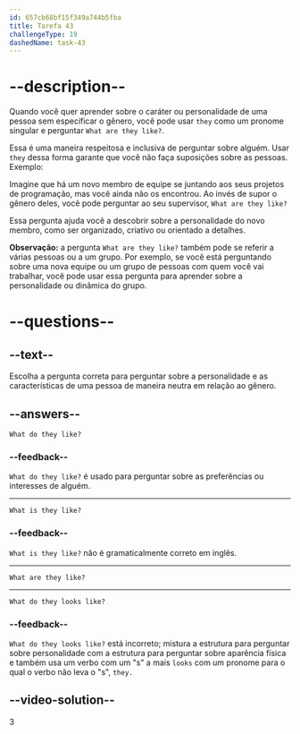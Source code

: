 ```yaml
---
id: 657cb68bf15f349a744b5fba
title: Tarefa 43
challengeType: 19
dashedName: task-43
---
```


# --description--

Quando você quer aprender sobre o caráter ou personalidade de uma pessoa sem especificar o gênero, você pode usar `they` como um pronome singular e perguntar `What are they like?`.

Essa é uma maneira respeitosa e inclusiva de perguntar sobre alguém. Usar `they` dessa forma garante que você não faça suposições sobre as pessoas. Exemplo:

Imagine que há um novo membro de equipe se juntando aos seus projetos de programação, mas você ainda não os encontrou. Ao invés de supor o gênero deles, você pode perguntar ao seu supervisor, `What are they like?`

Essa pergunta ajuda você a descobrir sobre a personalidade do novo membro, como ser organizado, criativo ou orientado a detalhes.

**Observação:** a pergunta `What are they like?` também pode se referir a várias pessoas ou a um grupo. Por exemplo, se você está perguntando sobre uma nova equipe ou um grupo de pessoas com quem você vai trabalhar, você pode usar essa pergunta para aprender sobre a personalidade ou dinâmica do grupo.

# --questions--

## --text--

Escolha a pergunta correta para perguntar sobre a personalidade e as características de uma pessoa de maneira neutra em relação ao gênero.

## --answers--

`What do they like?`

### --feedback--

`What do they like?` é usado para perguntar sobre as preferências ou interesses de alguém.

---

`What is they like?`

### --feedback--

`What is they like?` não é gramaticalmente correto em inglês.

---

`What are they like?`

---

`What do they looks like?`

### --feedback--

`What do they looks like?` está incorreto; mistura a estrutura para perguntar sobre personalidade com a estrutura para perguntar sobre aparência física e também usa um verbo com um "s" a mais `looks` com um pronome para o qual o verbo não leva o "s", `they.`

## --video-solution--

3
